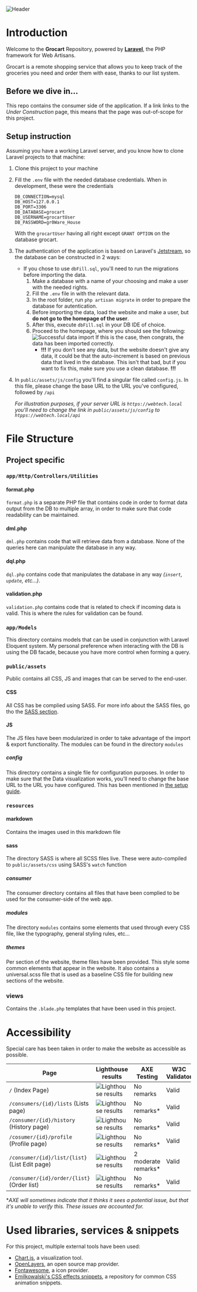 ![Header](resources/markdown/header.png)
# Introduction
Welcome to the **Grocart** Repository, powered by **[Laravel](https://laravel.com/)**, the PHP framework for Web Artisans.

Grocart is a remote shopping service that allows you to keep track of the groceries you need and order them with ease, thanks to our list system.
## Before we dive in...
This repo contains the consumer side of the application. If a link links to the *Under Construction* page, this means that the page was out-of-scope for this project.

## Setup instruction
Assuming you have a working Laravel server, and you know how to clone Laravel projects to that machine:
1. Clone this project to your machine
2. Fill the `.env` file with the needed database credentials. When in development, these were the credentials
    ```
    DB_CONNECTION=mysql
    DB_HOST=127.0.0.1
    DB_PORT=3306
    DB_DATABASE=grocart
    DB_USERNAME=grocartUser
    DB_PASSWORD=gr0Ware_House
    ```
   With the `grocartUser` having all right except `GRANT OPTION` on the database grocart.
3. The authentication of the application is based on Laravel's [Jetstream](https://jetstream.laravel.com/1.x/introduction.html), so the database can be constructed in 2 ways:
    - If you chose to use `dbFill.sql`, you'll need to run the migrations before importing the data. 
        1. Make a database with a name of your choosing and make a user with the needed rights.
        2. Fill the `.env` file in with the relevant data.
        3. In the root folder, run `php artisan migrate` in order to prepare the database for autentication.
        4. Before importing the data, load the website and make a user, but **do not go to the homepage of the user**.
        5. After this, execute `dbFill.sql` in your DB IDE of choice.
        6. Proceed to the homepage, where you should see the following:
        ![Successful data import](resources/markdown/data-import-user.png)
           If this is the case, then congrats, the data has been imported correctly.
            - **!!!** If you don't see any data, but the website doesn't give any data, it could be that the auto-increment is based on previous data that lived in the database. This isn't that bad, but if you want to fix this, make sure you use a clean database. **!!!**
    
4. In `public/assets/js/config` you'll find a singular file called `config.js`. In this file, please change the base URL to the URL you've configured, followed by `/api`
    
    *For illustration purposes, if your server URL is `https://webtech.local` you'll need to change the link in `public/assets/js/config` to `htpps://webtech.local/api`*
# File Structure
## Project specific
### `app/Http/Controllers/Utilities`
#### format.php
`format.php` is a separate PHP file that contains code in order to format data output from the DB to multiple array, in order to make sure that code readability can be maintained.
#### dml.php
`dml.php` contains code that will retrieve data from a database. None of the queries here can manipulate the database in any way.
#### dql.php
`dql.php` contains code that manipulates the database in any way *(`insert`, `update`, etc...)*.
#### validation.php
`validation.php` contains code that is related to check if incoming data is valid. This is where the rules for validation can be found.
### `app/Models`
This directory contains models that can be used in conjunction with Laravel Eloquent system. My personal preference when interacting with the DB is using the DB facade, because you have more control when forming a query.
### `public/assets`
Public contains all CSS, JS and images that can be served to the end-user.
#### CSS
All CSS has be complied using SASS. For more info about the SASS files, go tho the [SASS section](#sass).
#### JS
The JS files have been modularized in order to take advantage of the import & export functionality. The modules can be found in the directory `modules`
##### config
This directory contains a single file for configuration purposes. In order to make sure that the Data visualization works, you'll need to change the base URL to the URL you have configured. This has been mentioned in [the setup guide](#setup-instruction).
### `resources`
#### markdown
Contains the images used in this markdown file
#### sass
The directory SASS is where all SCSS files live. These were auto-compiled to `public/assets/css` using SASS's `watch` function
##### consumer
The consumer directory contains all files that have been complied to be used for the consumer-side of the web app.
##### modules
The directory `modules` contains some elements that used through every CSS file, like the typography, general styling rules, etc...
##### themes
Per section of the website, theme files have been provided. This style some common elements that appear in the website. It also contains a universal.scss file that is used as a baseline CSS file for building new sections of the website.
### views
Contains the `.blade.php` templates that have been used in this project.

# Accessibility
Special care has been taken in order to make the website as accessible as possible.

|Page|Lighthouse results|AXE Testing|W3C Validator|
|---|---|---|---|
|`/` (Index Page)| ![Lighthouse results](resources/markdown/lh-index.png)|No remarks|Valid|
|`/consumers/{id}/lists` (Lists page)| ![Lighthouse results](resources/markdown/lh-list.png)|No remarks*|Valid|
|`/consumer/{id}/history` (History page) | ![Lighthouse results](resources/markdown/lh-history.png)|No remarks*|Valid|
|`/cosumer/{id}/profile` (Profile page) | ![Lighthouse results](resources/markdown/lh-profile.png)|No remarks*|Valid|
|`/consumer/{id}/list/{list}` (List Edit page) | ![Lighthouse results](resources/markdown/lh-edit.png)|2 moderate remarks*|Valid|
|`/consumer/{id}/order/{list}` (Order list) | ![Lighthouse results](resources/markdown/lh-order.png)|No remarks*|Valid|

 <span>*</span>*AXE will sometimes indicate that it thinks it sees a potential issue, but that it's unable to verify this. These issues are accounted for.*
# Used libraries, services & snippets
For this project, multiple external tools have been used:
- [Chart.js](https://www.chartjs.org/), a visualization tool.
- [OpenLayers](https://openlayers.org/), an open source map provider.
- [Fontawesome](https://fontawesome.com/), a icon provider.
- [Emilkowalski's CSS effects snippets](https://emilkowalski.github.io/css-effects-snippets/), a repository for common CSS animation snippets.
